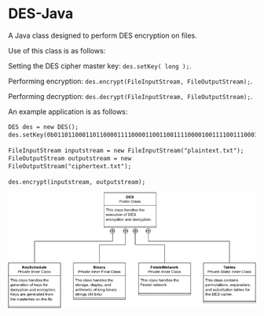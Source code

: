 # DES-Java
A Java class designed to perform DES encryption on files.

Use of this class is as follows:

Setting the DES cipher master key: `des.setKey( long );`.

Performing encryption: `des.encrypt(FileInputStream, FileOutputStream);`.

Performing decryption: `des.decrypt(FileInputStream, FileOutputStream);`.


An example application is as follows:
```
DES des = new DES();
des.setKey(0b0110110001101100001111000011001100111100001001111001110001101010L);

FileInputStream inputstream = new FileInputStream("plaintext.txt");
FileOutputStream outputstream = new FileOutputStream("ciphertext.txt");
			
des.encrypt(inputstream, outputstream);
```


![UML](https://github.com/Meandi-n/DES-Java/blob/main/DES_UML.drawio.png)
